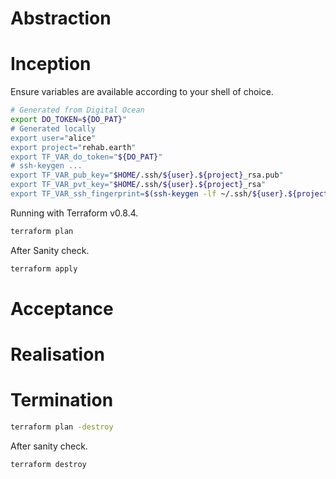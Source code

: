 # Abstraction

# Inception

Ensure variables are available according to your shell of choice.
```sh
# Generated from Digital Ocean
export DO_TOKEN=${DO_PAT}"
# Generated locally
export user="alice"
export project="rehab.earth"
export TF_VAR_do_token="${DO_PAT}"
# ssh-keygen ...
export TF_VAR_pub_key="$HOME/.ssh/${user}.${project}_rsa.pub"
export TF_VAR_pvt_key="$HOME/.ssh/${user}.${project}_rsa"
export TF_VAR_ssh_fingerprint=$(ssh-keygen -lf ~/.ssh/${user}.${project}_rsa.pub | awk '{print $2}')
```

Running with Terraform v0.8.4.
```sh
terraform plan
```

After Sanity check.
```sh
terraform apply
```

# Acceptance 

# Realisation

# Termination

```sh
terraform plan -destroy
```

After sanity check.
```sh
terraform destroy
```
